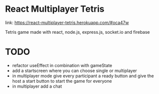 # React Multiplayer Tetris 

link: https://react-multiplayer-tetris.herokuapp.com/#oca47w

Tetris game made with react, node.js, express.js, socket.io and firebase 

# TODO
* refactor useEffect in combination with gameState
* add a startscreen where you can choose single or multiplayer
* in multiplayer mode give every participant a ready button and
  give the host a start button to start the game for everyone
* in multiplayer add a chat
